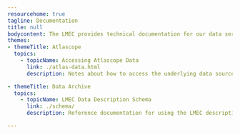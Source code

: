 ```yaml
---
resourcehome: true
tagline: Documentation
title: null
bodycontent: The LMEC provides technical documentation for our data services and resources based on an assumption of prior knowledge with the projects. We provide narrative, step-by-step user guides in our Guides and Tutorials where you can learn more about each project.
themes:
- themeTitle: Atlascope 
  topics: 
    - topicName: Accessing Atlascope Data
      link: ./atlas-data.html
      description: Notes about how to access the underlying data sources of the Atlascope project, including raster imagery, vector boundary files, and metadata records. Includes a list of all available atlas layers with data access endpoints.

- themeTitle: Data Archive
  topics: 
    - topicName: LMEC Data Description Schema
      link: ./schema/
      description: Reference documentation for using the LMEC descriptive metadata schema for providing context to data resources.

---
```

